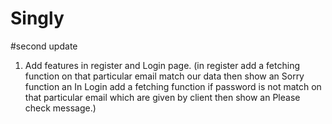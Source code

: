 # Singly

#second update
1. Add features in register and Login page. (in register add a fetching function on that particular email match our data then show an Sorry function
an In Login add a fetching function if password is not match on that particular email which are given by client then show an Please check message.)
